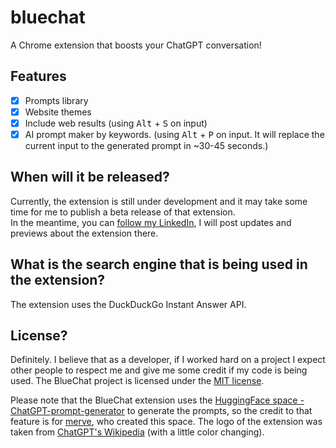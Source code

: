 # bluechat
A Chrome extension that boosts your ChatGPT conversation!

## Features
- [x] Prompts library
- [x] Website themes
- [x] Include web results (using <kbd>Alt</kbd> + <kbd>S</kbd> on input)
- [x] AI prompt maker by keywords. (using <kbd>Alt</kbd> + <kbd>P</kbd> on input. It will replace the current input to the generated prompt in ~30-45 seconds.)

## When will it be released?
Currently, the extension is still under development and it may take some time for me to publish a beta release of that extension. <br>
In the meantime, you can [follow my LinkedIn](https://www.linkedin.com/in/ron-nuss-28b762274/), I will post updates and previews about the extension there.

## What is the search engine that is being used in the extension?
The extension uses the DuckDuckGo Instant Answer API.

## License?
Definitely. I believe that as a developer, if I worked hard on a project I expect other people to respect me and give me some credit if my code is being used. The BlueChat project is licensed under the [MIT license](https://github.com/itsrn/bluechat/blob/main/LICENSE).

Please note that the BlueChat extension uses the [HuggingFace space - ChatGPT-prompt-generator](https://huggingface.co/spaces/merve/ChatGPT-prompt-generator) to generate the prompts, so the credit to that feature is for [merve](https://huggingface.co/merve), who created this space. The logo of the extension was taken from [ChatGPT's Wikipedia](https://en.m.wikipedia.org/wiki/File:ChatGPT_logo.svg) (with a little color changing).
